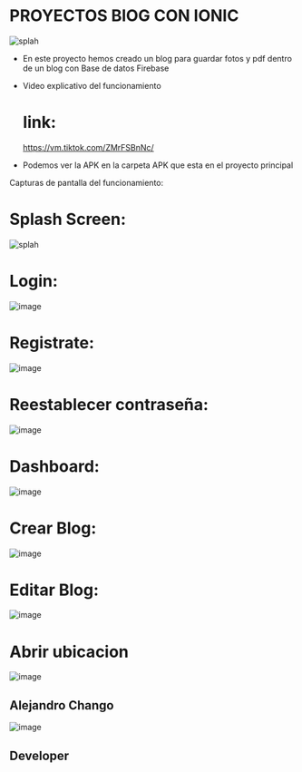 # PROYECTOS BlOG CON IONIC
![splah](https://github.com/AlejandroChango/ProyectoBlog/assets/23177104/8fd96538-ae1b-4565-a9ce-52da812017a2)
* En este proyecto hemos creado un blog para guardar fotos y pdf dentro de un blog con Base de datos Firebase

* Video explicativo del funcionamiento
  #  link:
  https://vm.tiktok.com/ZMrFSBnNc/
  
* Podemos ver la APK en la carpeta APK que esta en el proyecto principal

Capturas de pantalla del funcionamiento:
 # Splash Screen:
![splah](https://github.com/AlejandroChango/ProyectoBlog/assets/23177104/8fd96538-ae1b-4565-a9ce-52da812017a2)
 # Login:
![image](https://github.com/AlejandroChango/ProyectoBlog/assets/23177104/955ab4b5-3904-4e6e-9685-925eda3e06e5)
 # Registrate:
![image](https://github.com/AlejandroChango/ProyectoBlog/assets/23177104/4359b715-424d-4d42-9dc1-308c2747bd3f)
 # Reestablecer contraseña:
![image](https://github.com/AlejandroChango/ProyectoBlog/assets/23177104/3e70049b-0aba-43d2-8877-94b68f366e92)

 # Dashboard:
![image](https://github.com/AlejandroChango/ProyectoBlog/assets/23177104/f71875e6-9d63-4fda-9bf0-31fc83f0c56e)
 # Crear Blog:
![image](https://github.com/AlejandroChango/ProyectoBlog/assets/23177104/b7fa9f94-4a3e-44d2-819a-d7b51759b4ad)
 # Editar Blog: 
![image](https://github.com/AlejandroChango/ProyectoBlog/assets/23177104/2c04cf4a-200e-4536-b20b-1da90745529f)
# Abrir ubicacion
![image](https://github.com/AlejandroChango/ProyectoBlog/assets/23177104/eab1bcc8-345e-4f1b-bb89-6980ba7a081b)


 
## Alejandro Chango

![image](https://github.com/AlejandroChango/PROYECTOS_IONIC/assets/23177104/c5259149-2261-407e-a830-dab47df6b953)
## Developer
